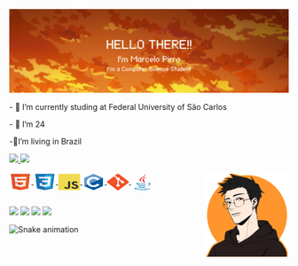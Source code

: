 <img src="./orange_cover.png"/>

<div>
  <p> - 🌱 I’m currently studing at Federal University of São Carlos
  <p>- 💬 I’m 24 
  <p> -📍I’m living in Brazil </p>
</div>

  <div>
    <a href="https://github.com/marcelopirro">
    <img height="160em" src="https://github-readme-stats.vercel.app/api?username=marcelopirro&show_icons=true&theme=dracula&include_all_commits=true&count_private=true"/>
    <img height="160em" align="top" src="https://github-readme-stats.vercel.app/api/top-langs/?username=marcelopirro&layout=compact&langs_count=7&theme=panda"/>
  </div>
  
<div style="display: inline_block"><br>
  <img align="center" alt="Marcelo-HTML" height="30" width="40" src="https://raw.githubusercontent.com/devicons/devicon/master/icons/html5/html5-original.svg">
  <img align="center" alt="Marcelo-CSS" height="30" width="40" src="https://raw.githubusercontent.com/devicons/devicon/master/icons/css3/css3-original.svg">
  <img align="center" alt="Marcelo-CSS" height="30" width="40" src="https://raw.githubusercontent.com/devicons/devicon/master/icons/javascript/javascript-original.svg">
  <img align="center" alt="Marcelo-C" height="30" width="40" src="https://raw.githubusercontent.com/devicons/devicon/master/icons/c/c-original.svg">
  <img align="center" alt="Marcelo-Git" height="30" width="40" src="https://raw.githubusercontent.com/devicons/devicon/master/icons/git/git-original.svg">
  <img align="center" alt="Marcelo-Java" height="30" width="40" src="https://raw.githubusercontent.com/devicons/devicon/master/icons/java/java-original.svg">
  <img align="right" alt="Marcelo-pic" height="150" ;" src="./orange_pirro.png">
</div>
  
  ##
 
<div> 
  <a href="https://instagram.com/marcelo.pirro" target="_blank"><img src="https://img.shields.io/badge/-Instagram-%23E4405F?style=for-the-badge&logo=instagram&logoColor=white" target="_blank"></a>
  <a href = "mailto:marcelopirro98@gmail.com"><img src="https://img.shields.io/badge/Gmail-D14836?style=for-the-badge&logo=gmail&logoColor=white" target="_blank"></a>
  <a href="https://www.linkedin.com/in/marcelopirro" target="_blank"><img src="https://img.shields.io/badge/-LinkedIn-%230077B5?style=for-the-badge&logo=linkedin&logoColor=white" target="_blank"></a>
  <a href="https://github.com/marcelopirro/marcelopirro/raw/main/Resume(English).pdf" target="_blank"><img src="https://img.shields.io/badge/Resume-grey?style=for-the-badge" target="_blank"></a> 
 
 ![Snake animation](https://github.com/marcelopirro/marcelopirro/blob/output/github-contribution-grid-snake.svg)
  
</div>
  
